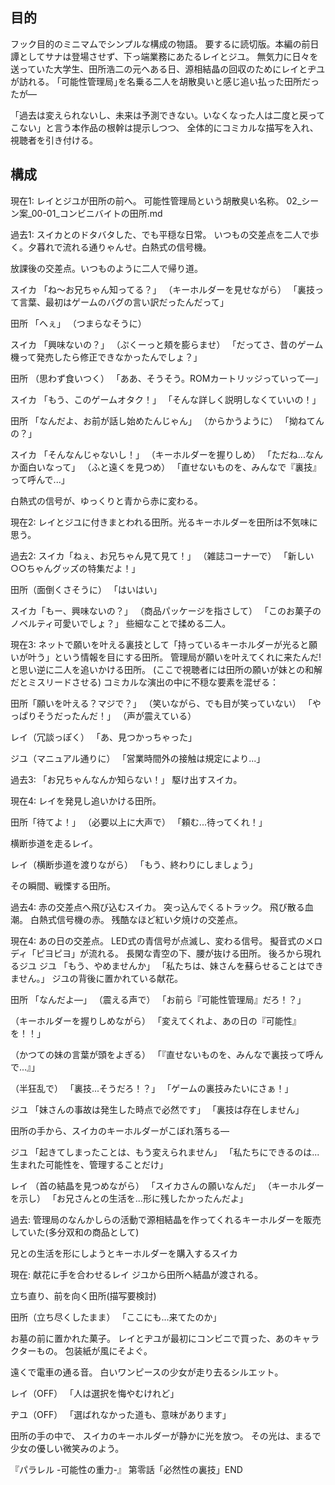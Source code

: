 ## 目的
フック目的のミニマムでシンプルな構成の物語。
要するに読切版。本編の前日譚としてサナは登場させず、下っ端業務にあたるレイとジユ。
無気力に日々を送っていた大学生、田所浩二の元へある日、源相結晶の回収のためにレイとヂユが訪れる。
｢可能性管理局｣を名乗る二人を胡散臭いと感じ追い払った田所だったが―

「過去は変えられないし、未来は予測できない。いなくなった人は二度と戻ってこない」と言う本作品の根幹は提示しつつ、
全体的にコミカルな描写を入れ、視聴者を引き付ける。

## 構成
現在1:
レイとジユが田所の前へ。
可能性管理局という胡散臭い名称。
02_シーン案_00-01_コンビニバイトの田所.md

過去1:
スイカとのドタバタした、でも平穏な日常。
いつもの交差点を二人で歩く。夕暮れで流れる通りゃんせ。白熱式の信号機。

放課後の交差点。いつものように二人で帰り道。

スイカ
「ね〜お兄ちゃん知ってる？」
（キーホルダーを見せながら）
「裏技って言葉、最初はゲームのバグの言い訳だったんだって」

田所
「へぇ」
（つまらなそうに）

スイカ
「興味ないの？」
（ぷくーっと頬を膨らませ）
「だってさ、昔のゲーム機って発売したら修正できなかったんでしょ？」

田所
（思わず食いつく）
「ああ、そうそう。ROMカートリッジっていって―」

スイカ
「もう、このゲームオタク！」
「そんな詳しく説明しなくていいの！」

田所
「なんだよ、お前が話し始めたんじゃん」
（からかうように）
「拗ねてんの？」

スイカ
「そんなんじゃないし！」
（キーホルダーを握りしめ）
「ただね...なんか面白いなって」
（ふと遠くを見つめ）
「直せないものを、みんなで『裏技』って呼んで...」

白熱式の信号が、ゆっくりと青から赤に変わる。

現在2:
レイとジユに付きまとわれる田所。光るキーホルダーを田所は不気味に思う。

過去2:
スイカ「ねぇ、お兄ちゃん見て見て！」
（雑誌コーナーで）
「新しい○○ちゃんグッズの特集だよ！」

田所（面倒くさそうに）
「はいはい」

スイカ「もー、興味ないの？」
（商品パッケージを指さして）
「このお菓子のノベルティ可愛いでしょ？」
些細なことで揉める二人。

現在3:
ネットで願いを叶える裏技として「持っているキーホルダーが光ると願いが叶う」という情報を目にする田所。
管理局が願いを叶えてくれに来たんだ!と思い逆に二人を追いかける田所。
(ここで視聴者には田所の願いが妹との和解だとミスリードさせる)
コミカルな演出の中に不穏な要素を混ぜる：

田所「願いを叶える？マジで？」
（笑いながら、でも目が笑っていない）
「やっぱりそうだったんだ！」
（声が震えている）

レイ（冗談っぽく）
「あ、見つかっちゃった」

ジユ（マニュアル通りに）
「営業時間外の接触は規定により...」



過去3:
「お兄ちゃんなんか知らない！」
駆け出すスイカ。

現在4:
レイを発見し追いかける田所。

田所「待てよ！」
（必要以上に大声で）
「頼む...待ってくれ！」

横断歩道を走るレイ。

レイ（横断歩道を渡りながら）
「もう、終わりにしましょう」

その瞬間、戦慄する田所。

過去4:
赤の交差点へ飛び込むスイカ。
突っ込んでくるトラック。
飛び散る血潮。
白熱式信号機の赤。
残酷なほど紅い夕焼けの交差点。

現在4:
あの日の交差点。
LED式の青信号が点滅し、変わる信号。
擬音式のメロディ「ピヨピヨ」が流れる。
長閑な青空の下、腰が抜ける田所。
後ろから現れるジユ
ジユ
「もう、やめませんか」
「私たちは、妹さんを蘇らせることはできません。」
ジユの背後に置かれている献花。

田所
「なんだよ―」
（震える声で）
「お前ら『可能性管理局』だろ！？」

（キーホルダーを握りしめながら）
「変えてくれよ、あの日の『可能性』を！！」

（かつての妹の言葉が頭をよぎる）
「『直せないものを、みんなで裏技って呼んで...』」

（半狂乱で）
「裏技...そうだろ！？」
「ゲームの裏技みたいにさぁ！」

ジユ
「妹さんの事故は発生した時点で必然です」
「裏技は存在しません」

田所の手から、スイカのキーホルダーがこぼれ落ちる―

ジユ
「起きてしまったことは、もう変えられません」
「私たちにできるのは...生まれた可能性を、管理することだけ」

レイ
（首の結晶を見つめながら）
「スイカさんの願いなんだ」
（キーホルダーを示し）
「お兄さんとの生活を...形に残したかったんだよ」

過去:
管理局のなんかしらの活動で源相結晶を作ってくれるキーホルダーを販売していた(多分双和の商品として)

兄との生活を形にしようとキーホルダーを購入するスイカ

現在:
献花に手を合わせるレイ
ジユから田所へ結晶が渡される。

立ち直り、前を向く田所(描写要検討)

田所（立ち尽くしたまま）
「ここにも...来てたのか」

お墓の前に置かれた菓子。
レイとヂユが最初にコンビニで買った、あのキャラクターもの。
包装紙が風にそよぐ。

遠くで電車の通る音。
白いワンピースの少女が走り去るシルエット。

レイ（OFF）
「人は選択を悔やむけれど」

ヂユ（OFF）
「選ばれなかった道も、意味があります」

田所の手の中で、
スイカのキーホルダーが静かに光を放つ。
その光は、まるで少女の優しい微笑みのよう。

『パラレル -可能性の重力-』
第零話「必然性の裏技」END